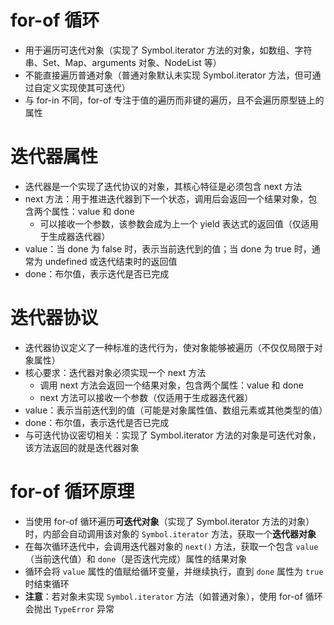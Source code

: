 # for-of 循环
- 用于遍历可迭代对象（实现了 Symbol.iterator 方法的对象，如数组、字符串、Set、Map、arguments 对象、NodeList 等）
- 不能直接遍历普通对象（普通对象默认未实现 Symbol.iterator 方法，但可通过自定义实现使其可迭代）
- 与 for-in 不同，for-of 专注于值的遍历而非键的遍历，且不会遍历原型链上的属性

# 迭代器属性
- 迭代器是一个实现了迭代协议的对象，其核心特征是必须包含 next 方法
- next 方法：用于推进迭代器到下一个状态，调用后会返回一个结果对象，包含两个属性：value 和 done
  - 可以接收一个参数，该参数会成为上一个 yield 表达式的返回值（仅适用于生成器迭代器）
- value：当 done 为 false 时，表示当前迭代到的值；当 done 为 true 时，通常为 undefined 或迭代结束时的返回值
- done：布尔值，表示迭代是否已完成

# 迭代器协议
- 迭代器协议定义了一种标准的迭代行为，使对象能够被遍历（不仅仅局限于对象属性）
- 核心要求：迭代器对象必须实现一个 next 方法
  - 调用 next 方法会返回一个结果对象，包含两个属性：value 和 done
  - next 方法可以接收一个参数（仅适用于生成器迭代器）
- value：表示当前迭代到的值（可能是对象属性值、数组元素或其他类型的值）
- done：布尔值，表示迭代是否已完成
- 与可迭代协议密切相关：实现了 Symbol.iterator 方法的对象是可迭代对象，该方法返回的就是迭代器对象

# for-of 循环原理
- 当使用 for-of 循环遍历**可迭代对象**（实现了 Symbol.iterator 方法的对象）时，内部会自动调用该对象的 `Symbol.iterator` 方法，获取一个**迭代器对象**
- 在每次循环迭代中，会调用迭代器对象的 `next()` 方法，获取一个包含 `value`（当前迭代值）和 `done`（是否迭代完成）属性的结果对象
- 循环会将 `value` 属性的值赋给循环变量，并继续执行，直到 `done` 属性为 `true` 时结束循环
- **注意**：若对象未实现 `Symbol.iterator` 方法（如普通对象），使用 for-of 循环会抛出 `TypeError` 异常